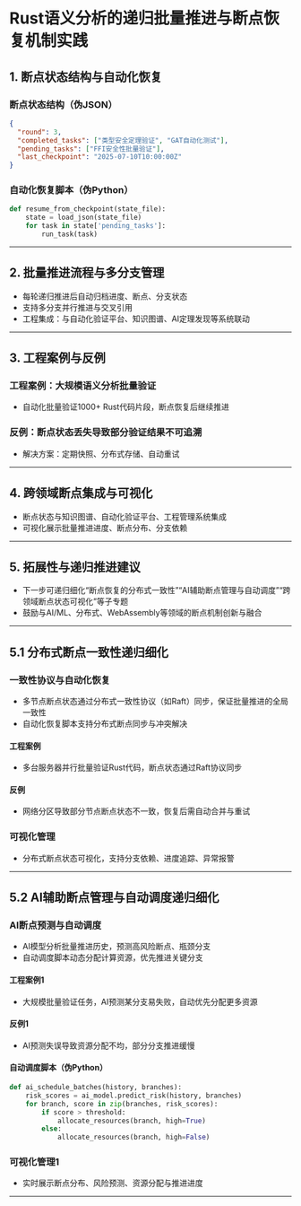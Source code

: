 # Rust语义分析的递归批量推进与断点恢复机制实践

## 1. 断点状态结构与自动化恢复

### 断点状态结构（伪JSON）

```json
{
  "round": 3,
  "completed_tasks": ["类型安全定理验证", "GAT自动化测试"],
  "pending_tasks": ["FFI安全性批量验证"],
  "last_checkpoint": "2025-07-10T10:00:00Z"
}
```

### 自动化恢复脚本（伪Python）

```python
def resume_from_checkpoint(state_file):
    state = load_json(state_file)
    for task in state['pending_tasks']:
        run_task(task)
```

---

## 2. 批量推进流程与多分支管理

- 每轮递归推进后自动归档进度、断点、分支状态
- 支持多分支并行推进与交叉引用
- 工程集成：与自动化验证平台、知识图谱、AI定理发现等系统联动

---

## 3. 工程案例与反例

### 工程案例：大规模语义分析批量验证

- 自动化批量验证1000+ Rust代码片段，断点恢复后继续推进

### 反例：断点状态丢失导致部分验证结果不可追溯

- 解决方案：定期快照、分布式存储、自动重试

---

## 4. 跨领域断点集成与可视化

- 断点状态与知识图谱、自动化验证平台、工程管理系统集成
- 可视化展示批量推进进度、断点分布、分支依赖

---

## 5. 拓展性与递归推进建议

- 下一步可递归细化“断点恢复的分布式一致性”“AI辅助断点管理与自动调度”“跨领域断点状态可视化”等子专题
- 鼓励与AI/ML、分布式、WebAssembly等领域的断点机制创新与融合

---

## 5.1 分布式断点一致性递归细化

### 一致性协议与自动化恢复

- 多节点断点状态通过分布式一致性协议（如Raft）同步，保证批量推进的全局一致性
- 自动化恢复脚本支持分布式断点同步与冲突解决

#### 工程案例

- 多台服务器并行批量验证Rust代码，断点状态通过Raft协议同步

#### 反例

- 网络分区导致部分节点断点状态不一致，恢复后需自动合并与重试

### 可视化管理

- 分布式断点状态可视化，支持分支依赖、进度追踪、异常报警

---

## 5.2 AI辅助断点管理与自动调度递归细化

### AI断点预测与自动调度

- AI模型分析批量推进历史，预测高风险断点、瓶颈分支
- 自动调度脚本动态分配计算资源，优先推进关键分支

#### 工程案例1

- 大规模批量验证任务，AI预测某分支易失败，自动优先分配更多资源

#### 反例1

- AI预测失误导致资源分配不均，部分分支推进缓慢

#### 自动调度脚本（伪Python）

```python
def ai_schedule_batches(history, branches):
    risk_scores = ai_model.predict_risk(history, branches)
    for branch, score in zip(branches, risk_scores):
        if score > threshold:
            allocate_resources(branch, high=True)
        else:
            allocate_resources(branch, high=False)
```

### 可视化管理1

- 实时展示断点分布、风险预测、资源分配与推进进度

---
